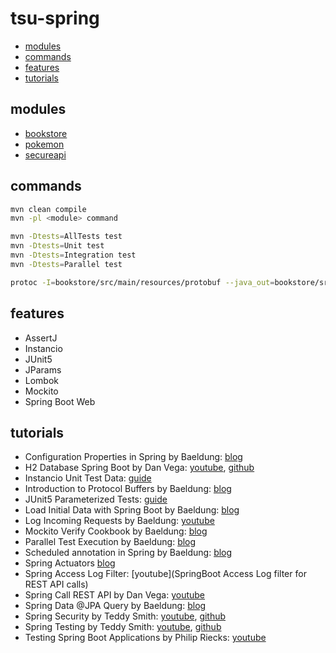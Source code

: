 # tsu-spring

- [modules](#modules)
- [commands](#commands)
- [features](#features)
- [tutorials](#tutorials)

## modules

- [bookstore](bookstore)
- [pokemon](pokemon)
- [secureapi](secureapi)

## commands

```bash
mvn clean compile
mvn -pl <module> command

mvn -Dtests=AllTests test
mvn -Dtests=Unit test
mvn -Dtests=Integration test
mvn -Dtests=Parallel test

protoc -I=bookstore/src/main/resources/protobuf --java_out=bookstore/src/main/java author.proto
```

## features

- AssertJ
- Instancio
- JUnit5
- JParams
- Lombok
- Mockito
- Spring Boot Web

## tutorials

- Configuration Properties in Spring by Baeldung: [blog](https://www.baeldung.com/configuration-properties-in-spring-boot)
- H2 Database Spring Boot by Dan Vega: [youtube](https://www.youtube.com/watch?v=PSrHcCwvfVQ), [github](https://github.com/danvega/h2-demo)
- Instancio Unit Test Data: [guide](https://www.instancio.org/user-guide/)
- Introduction to Protocol Buffers by Baeldung: [blog](https://www.baeldung.com/google-protocol-buffer)
- JUnit5 Parameterized Tests: [guide](https://junit.org/junit5/docs/current/user-guide/#writing-tests-parameterized-tests)
- Load Initial Data with Spring Boot by Baeldung: [blog](https://www.baeldung.com/spring-boot-data-sql-and-schema-sql)
- Log Incoming Requests by Baeldung: [youtube](https://www.baeldung.com/spring-http-logging)
- Mockito Verify Cookbook by Baeldung: [blog](https://www.baeldung.com/mockito-verify)
- Parallel Test Execution by Baeldung: [blog](https://www.baeldung.com/junit-5-parallel-tests)
- Scheduled annotation in Spring by Baeldung: [blog](https://www.baeldung.com/spring-scheduled-tasks)
- Spring Actuators [blog](https://docs.spring.io/spring-boot/docs/2.1.13.RELEASE/reference/html/production-ready-endpoints.html)
- Spring Access Log Filter: [youtube](SpringBoot Access Log filter for REST API calls)
- Spring Call REST API by Dan Vega: [youtube](https://www.youtube.com/watch?v=XEtPVm_SL2Q)
- Spring Data @JPA Query by Baeldung: [blog](https://www.baeldung.com/spring-data-jpa-query)
- Spring Security by Teddy Smith: [youtube](https://www.youtube.com/watch?v=GjN5IauaflY&list=PL82C6-O4XrHe3sDCodw31GjXbwRdCyyuY&index=1), [github](https://github.com/teddysmithdev/pokemon-review-springboot/tree/master)
- Spring Testing by Teddy Smith: [youtube](https://www.youtube.com/watch?v=jqwZthuBmZY&list=PL82C6-O4XrHcg8sNwpoDDhcxUCbFy855E), [github](https://github.com/teddysmithdev/pokemon-review-springboot/tree/master)
- Testing Spring Boot Applications by Philip Riecks: [youtube](https://www.youtube.com/watch?v=hR0bbk2tsF0)